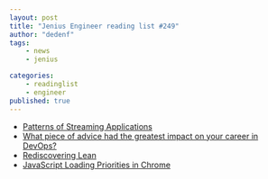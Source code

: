```yaml
---
layout: post
title: "Jenius Engineer reading list #249"
author: "dedenf"
tags:
    - news
    - jenius

categories:
    - readinglist
    - engineer
published: true
---
```


- [Patterns of Streaming Applications](https://www.infoq.com/presentations/apache-flink-streaming-app/)
- [What piece of advice had the greatest impact on your career in DevOps?](https://opensource.com/article/19/8/what-devops-principle-changed-your-career)
- [Rediscovering Lean](https://www.infoq.com/articles/lean-into-practice/)
- [JavaScript Loading Priorities in Chrome](https://medium.com/dev-channel/javascript-loading-priorities-in-chrome-57c54cfa6672)
